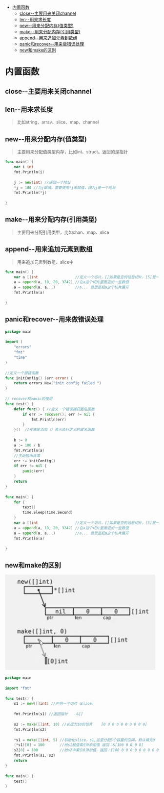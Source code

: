 <!-- TOC -->

- [内置函数](#内置函数)
	- [close--主要用来关闭channel](#close--主要用来关闭channel)
	- [len--用来求长度](#len--用来求长度)
	- [new--用来分配内存(值类型)](#new--用来分配内存值类型)
	- [make--用来分配内存(引用类型)](#make--用来分配内存引用类型)
	- [append--用来追加元素到数组](#append--用来追加元素到数组)
	- [panic和recover--用来做错误处理](#panic和recover--用来做错误处理)
	- [new和make的区别](#new和make的区别)

<!-- /TOC -->
# 内置函数
## close--主要用来关闭channel

## len--用来求长度
>比如string、arrav、slice、map、channel

## new--用来分配内存(值类型)
>主要用来分配值类型内存，比如int、struct。返回的是指针
```go
func main() {
	var i int
	fmt.Println(i)

	j := new(int) //返回一个地址
	*j = 100 //为j赋值，需要使用*j来赋值，因为j是一个地址
	fmt.Println(*j)

}
```

## make--用来分配内存(引用类型)
>主要用来分配引用类型，比如chan、map、slice


## append--用来追加元素到数组
>用来追加元素到数组、slice中
```go
func main() {
	var a []int                 //定义一个切片，[]如果是空的话是切片，[5]是一个长度为5的数组
	a = append(a, 10, 20, 3242) //在a这个切片里面追加一些数值
	a = append(a, a...)         //a... 意思是把a这个切片展开
	fmt.Println(a)

}
```
## panic和recover--用来做错误处理
```go
package main

import (
	"errors"
	"fmt"
	"time"
)

//定义一个报错函数
func initConfig() (err error) {
	return errors.New("init config failed ")
}

// recover和panic的使用
func test() {
	defer func() { //定义一个错误捕获匿名函数
		if err := recover(); err != nil {
			fmt.Println(err)
		}
	}()  //在末尾添加（）表示执行定义的匿名函数
	
	b := 0
	a := 100 / b
	fmt.Println(a)
	//主动抛出异常
	err := initConfig()
	if err != nil {
		panic(err)
	}
	return
}

func main() {
	for {
		test()
		time.Sleep(time.Second)
	}
	var a []int                 //定义一个切片，[]如果是空的话是切片，[5]是一个长度为5的数组
	a = append(a, 10, 20, 3242) //在a这个切片里面追加一些数值
	a = append(a, a...)         //a... 意思是把a这个切片展开
	fmt.Println(a)

}

```

## new和make的区别
![](img/2019-05-26-21-58-15.png)

```go
package main

import "fmt"

func test() {
	s1 := new([]int) //声明一个切片（slice）

	fmt.Println(s1) //返回指针    &[]

	s2 := make([]int, 10) //长度为10的切片    [0 0 0 0 0 0 0 0 0 0]
	fmt.Println(s2)

	*s1 = make([]int, 5) //初始化slice，s1,这里分配5个容量的空间，默认填充0
	(*s1)[0] = 100       //给s1赋值索引0添加值 返回：&[100 0 0 0 0]
	s2[0] = 100          //给s2中索引0添加值，返回：[100 0 0 0 0 0 0 0 0 0]
	fmt.Println(s1, s2)
	return
}

func main() {
	test()
}
```

